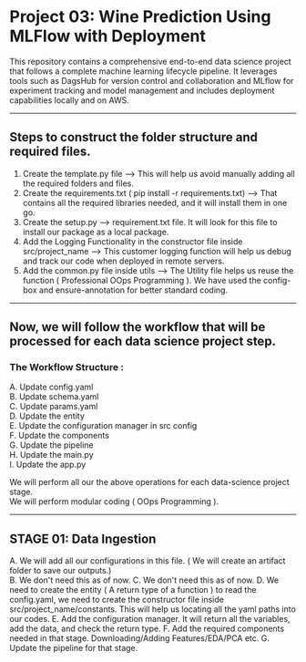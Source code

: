 # Project 03: Wine Prediction Using MLFlow with Deployment

This repository contains a comprehensive end-to-end data science project that follows a complete machine learning lifecycle pipeline. It leverages tools such as DagsHub for version control and collaboration and MLflow for experiment tracking and model management and includes deployment capabilities locally and on AWS.

------------------------------------------------------------------------------------------------------------
## Steps to construct the folder structure and required files.

1. Create the template.py file --> This will help us avoid manually adding all the required folders and files.
2. Create the requirements.txt ( pip install -r requirements.txt) --> That contains all the required libraries needed, and it will install them in one go.
3. Create the setup.py --> requirement.txt file. It will look for this file to install our package as a local package.
4. Add the Logging Functionality in the constructor file inside src/project_name --> This customer logging function will help us debug and track our code when deployed in remote servers.
5. Add the common.py file inside utils --> The Utility file helps us reuse the function ( Professional OOps Programming ). We have used the config-box and ensure-annotation for better standard coding.

------------------------------------------------------------------------------------------------------------

## Now, we will follow the workflow that will be processed for each data science project step.

### The Workflow Structure :
A.  Update config.yaml  
B.  Update schema.yaml  
C.  Update params.yaml  
D.  Update the entity  
E.  Update the configuration manager in src config  
F.  Update the components  
G.  Update the pipeline  
H.  Update the main.py  
I.  Update the app.py  

We will perform all our the above operations for each data-science project stage.  
We will perform modular coding ( OOps Programming ).

------------------------------------------------------------------------------------------------------------

## STAGE 01: Data Ingestion 

A. We will add all our configurations in this file. ( We will create an artifact folder to save our outputs.)  
B. We don't need this as of now.
C. We don't need this as of now.
D. We need to create the entity ( A return type of a function ) to read the config.yaml, we need to create the constructor file inside src/project_name/constants. This will help us locating all the yaml paths into our codes.
E. Add the configuration manager. It will return all the variables, add the data, and check the return type.
F. Add the required components needed in that stage. Downloading/Adding Features/EDA/PCA etc.
G. Update the pipeline for that stage.































